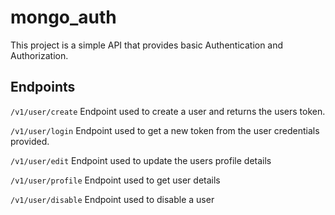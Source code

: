 # mongo_auth

This project is a simple API that provides basic Authentication and Authorization.

## Endpoints

`/v1/user/create`
Endpoint used to create a user and returns the users token.

`/v1/user/login`
Endpoint used to get a new token from the user credentials provided.

`/v1/user/edit`
Endpoint used to update the users profile details

`/v1/user/profile`
Endpoint used to get user details

`/v1/user/disable`
Endpoint used to disable a user
